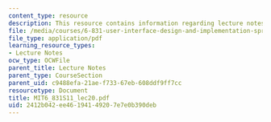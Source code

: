 ```yaml
---
content_type: resource
description: This resource contains information regarding lecture notes.
file: /media/courses/6-831-user-interface-design-and-implementation-spring-2011/2412b042ee46194149207e7e0b390deb_MIT6_831S11_lec20.pdf
file_type: application/pdf
learning_resource_types:
- Lecture Notes
ocw_type: OCWFile
parent_title: Lecture Notes
parent_type: CourseSection
parent_uid: c9488efa-21ae-f733-67eb-608ddf9ff7cc
resourcetype: Document
title: MIT6_831S11_lec20.pdf
uid: 2412b042-ee46-1941-4920-7e7e0b390deb
---
```

